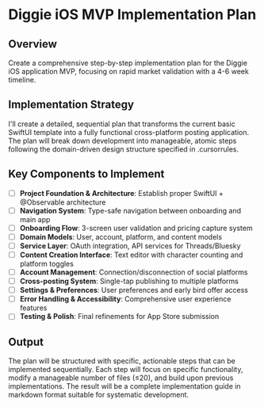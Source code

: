 # Diggie iOS MVP Implementation Plan

## Overview

Create a comprehensive step-by-step implementation plan for the Diggie iOS application MVP, focusing on rapid market validation with a 4-6 week timeline.

## Implementation Strategy

I'll create a detailed, sequential plan that transforms the current basic SwiftUI template into a fully functional cross-platform posting application. The plan will break down development into manageable, atomic steps following the domain-driven design structure specified in .cursorrules.

## Key Components to Implement

- [ ] **Project Foundation & Architecture**: Establish proper SwiftUI + @Observable architecture
- [ ] **Navigation System**: Type-safe navigation between onboarding and main app
- [ ] **Onboarding Flow**: 3-screen user validation and pricing capture system
- [ ] **Domain Models**: User, account, platform, and content models
- [ ] **Service Layer**: OAuth integration, API services for Threads/Bluesky
- [ ] **Content Creation Interface**: Text editor with character counting and platform toggles
- [ ] **Account Management**: Connection/disconnection of social platforms
- [ ] **Cross-posting System**: Single-tap publishing to multiple platforms
- [ ] **Settings & Preferences**: User preferences and early bird offer access
- [ ] **Error Handling & Accessibility**: Comprehensive user experience features
- [ ] **Testing & Polish**: Final refinements for App Store submission

## Output

The plan will be structured with specific, actionable steps that can be implemented sequentially. Each step will focus on specific functionality, modify a manageable number of files (≤20), and build upon previous implementations. The result will be a complete implementation guide in markdown format suitable for systematic development.
